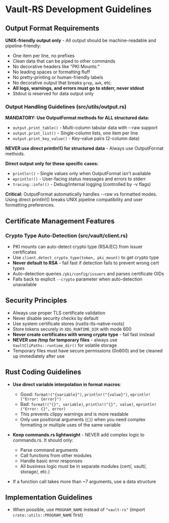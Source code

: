 # Vault-RS Development Guidelines

## Output Format Requirements

**UNIX-friendly output only** - All output should be machine-readable and pipeline-friendly:

- One item per line, no prefixes
- Clean data that can be piped to other commands
- No decorative headers like "PKI Mounts:"
- No leading spaces or formatting fluff
- No pretty-printing or human-friendly labels
- No decorative output that breaks `grep`, `awk`, etc.
- **All logs, warnings, and errors must go to stderr, never stdout**
- Stdout is reserved for data output only

### Output Handling Guidelines (src/utils/output.rs)

**MANDATORY: Use OutputFormat methods for ALL structured data:**
- `output.print_table()` - Multi-column tabular data with --raw support
- `output.print_list()` - Single-column lists, one item per line  
- `output.print_key_value()` - Key-value pairs (2-column data)

**NEVER use direct println!() for structured data** - Always use OutputFormat methods.

**Direct output only for these specific cases:**
- `println!()` - Single values only when OutputFormat isn't available
- `eprintln!()` - User-facing status messages and errors to stderr
- `tracing::info!()` - Debug/internal logging (controlled by -v flags)

**Critical:** OutputFormat automatically handles --raw vs formatted modes. Using direct println!() breaks UNIX pipeline compatibility and user formatting preferences.

## Certificate Management Features

### Crypto Type Auto-Detection (src/vault/client.rs)

- PKI mounts can auto-detect crypto type (RSA/EC) from issuer certificates
- Use `client.detect_crypto_type(token, pki_mount)` to get crypto type
- **Never default to RSA** - fail fast if detection fails to prevent wrong cert types
- Auto-detection queries `/pki/config/issuers` and parses certificate OIDs
- Falls back to explicit `--crypto` parameter when auto-detection unavailable

## Security Principles

- Always use proper TLS certificate validation
- Never disable security checks by default
- Use system certificate stores (rustls-tls-native-roots)
- Store tokens securely in `XDG_RUNTIME_DIR` with mode 600
- **Never create certificates with wrong crypto type** - fail fast instead
- **NEVER use /tmp for temporary files** - always use `VaultCliPaths::runtime_dir()` for volatile storage
- Temporary files must have secure permissions (0o600) and be cleaned up immediately after use

## Rust Coding Guidelines

- **Use direct variable interpolation in format macros**:
  - Good: `format!("{variable}")`, `println!("{value}")`, `eprintln!("Error: {error}")`
  - Bad: `format!("{}", variable)`, `println!("{}", value)`, `eprintln!("Error: {}", error)`
  - This prevents clippy warnings and is more readable
  - Only use positional arguments (`{}`) when you need complex formatting or multiple uses of the same variable

- **Keep commands.rs lightweight** - NEVER add complex logic to commands.rs. It should only:
  - Parse command arguments
  - Call functions from other modules
  - Handle basic error responses
  - All business logic must be in separate modules (cert/, vault/, storage/, etc.)

- If a function call takes more than ~7 arguments, use a data structure

## Implementation Guidelines

- When possible, use `PROGRAM_NAME` instead of `"vault-rs"` (import `crate::utils::PROGRAM_NAME` first)
